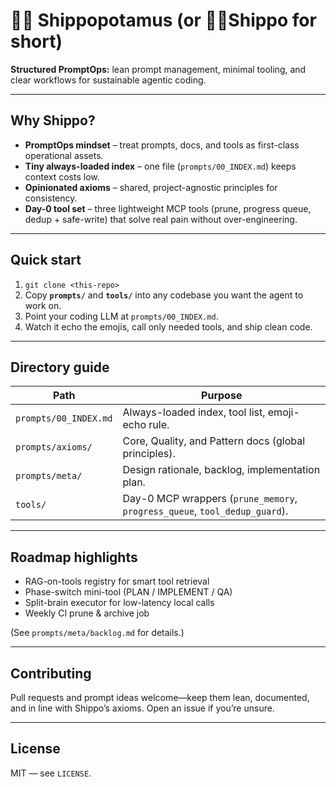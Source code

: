 # 🚢🦛 **Shippopotamus** (or **🚢🦛Shippo** for short)

**Structured PromptOps:** lean prompt management, minimal tooling, and clear workflows for sustainable agentic coding.

---

## Why Shippo?

* **PromptOps mindset** – treat prompts, docs, and tools as first-class operational assets.  
* **Tiny always-loaded index** – one file (`prompts/00_INDEX.md`) keeps context costs low.  
* **Opinionated axioms** – shared, project-agnostic principles for consistency.  
* **Day-0 tool set** – three lightweight MCP tools (prune, progress queue, dedup + safe-write) that solve real pain without over-engineering.

---

## Quick start

1. `git clone <this-repo>`  
2. Copy **`prompts/`** and **`tools/`** into any codebase you want the agent to work on.  
3. Point your coding LLM at `prompts/00_INDEX.md`.  
4. Watch it echo the emojis, call only needed tools, and ship clean code.

---

## Directory guide

| Path | Purpose |
|------|---------|
| `prompts/00_INDEX.md` | Always-loaded index, tool list, emoji-echo rule. |
| `prompts/axioms/` | Core, Quality, and Pattern docs (global principles). |
| `prompts/meta/` | Design rationale, backlog, implementation plan. |
| `tools/` | Day-0 MCP wrappers (`prune_memory`, `progress_queue`, `tool_dedup_guard`). |

---

## Roadmap highlights

* RAG-on-tools registry for smart tool retrieval  
* Phase-switch mini-tool (PLAN / IMPLEMENT / QA)  
* Split-brain executor for low-latency local calls  
* Weekly CI prune & archive job

(See `prompts/meta/backlog.md` for details.)

---

## Contributing

Pull requests and prompt ideas welcome—keep them lean, documented, and in line with Shippo’s axioms. Open an issue if you’re unsure.

---

## License

MIT ― see `LICENSE`.
